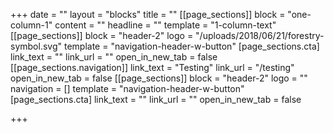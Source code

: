 +++
date = ""
layout = "blocks"
title = ""
[[page_sections]]
block = "one-column-1"
content = ""
headline = ""
template = "1-column-text"
[[page_sections]]
block = "header-2"
logo = "/uploads/2018/06/21/forestry-symbol.svg"
template = "navigation-header-w-button"
[page_sections.cta]
link_text = ""
link_url = ""
open_in_new_tab = false
[[page_sections.navigation]]
link_text = "Testing"
link_url = "/testing"
open_in_new_tab = false
[[page_sections]]
block = "header-2"
logo = ""
navigation = []
template = "navigation-header-w-button"
[page_sections.cta]
link_text = ""
link_url = ""
open_in_new_tab = false

+++
